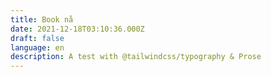 ```yaml
---
title: Book nå
date: 2021-12-18T03:10:36.000Z
draft: false
language: en
description: A test with @tailwindcss/typography & Prose
---
```


<!-- @format -->
<iframe data-tally-src="https://tally.so/embed/w2P2YV?alignLeft=1&hideTitle=1&transparentBackground=1&dynamicHeight=1" loading="lazy" width="100%" height="1086" frameborder="0" marginheight="0" marginwidth="0" title="Book DJ Ruben"></iframe><script>var d=document,w="https://tally.so/widgets/embed.js",v=function(){"undefined"!=typeof Tally?Tally.loadEmbeds():d.querySelectorAll("iframe[data-tally-src]:not([src])").forEach((function(e){e.src=e.dataset.tallySrc}))};if("undefined"!=typeof Tally)v();else if(d.querySelector('script[src="'+w+'"]')==null){var s=d.createElement("script");s.src=w,s.onload=v,s.onerror=v,d.body.appendChild(s);}</script>